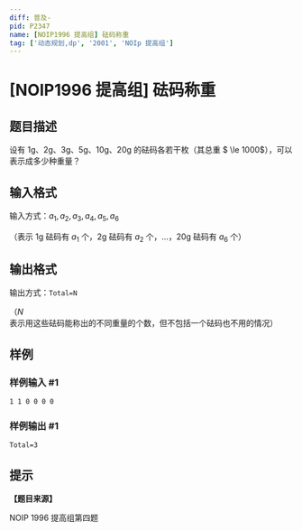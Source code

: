 ```yaml
---
diff: 普及-
pid: P2347
name: [NOIP1996 提高组] 砝码称重
tag: ['动态规划,dp', '2001', 'NOIp 提高组']
---
```

# [NOIP1996 提高组] 砝码称重
## 题目描述

设有 $1\mathrm{g}$、$2\mathrm{g}$、$3\mathrm{g}$、$5\mathrm{g}$、$10\mathrm{g}$、$20\mathrm{g}$ 的砝码各若干枚（其总重 $ \le 1000$），可以表示成多少种重量？
## 输入格式

输入方式：$a_1 , a_2  ,a_3 , a_4 , a_5 ,a_6$

（表示 $1\mathrm{g}$ 砝码有 $a_1$ 个，$2\mathrm{g}$ 砝码有 $a_2$ 个，$\dots$，$20\mathrm{g}$ 砝码有 $a_6$ 个）

## 输出格式

输出方式：`Total=N`

（$N$ 表示用这些砝码能称出的不同重量的个数，但不包括一个砝码也不用的情况）

## 样例

### 样例输入 #1
```
1 1 0 0 0 0
```
### 样例输出 #1
```
Total=3
```
## 提示

**【题目来源】**

NOIP 1996 提高组第四题
